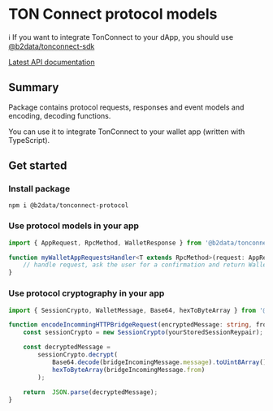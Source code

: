 # TON Connect protocol models

ℹ️ If you want to integrate TonConnect to your dApp, you should use [@b2data/tonconnect-sdk](https://www.npmjs.com/package/@b2data/tonconnect-sdk)

[Latest API documentation](https://ton-connect.github.io/sdk/modules/_tonconnect_protocol.html)

## Summary
Package contains protocol requests, responses and event models and encoding, decoding functions.

You can use it to integrate TonConnect to your wallet app (written with TypeScript).

## Get started

### Install package
`npm i @b2data/tonconnect-protocol`

### Use protocol models in your app

```ts
import { AppRequest, RpcMethod, WalletResponse } from '@b2data/tonconnect-protocol';

function myWalletAppRequestsHandler<T extends RpcMethod>(request: AppRequest<T>): Promise<WalletResponse<T>> {
    // handle request, ask the user for a confirmation and return WalletResponse
}

```

### Use protocol cryptography in your app

```ts
import { SessionCrypto, WalletMessage, Base64, hexToByteArray } from '@b2data/tonconnect-protocol';

function encodeIncommingHTTPBridgeRequest(encryptedMessage: string, from: string): WalletMessage {
    const sessionCrypto = new SessionCrypto(yourStoredSessionReypair);

    const decryptedMessage =
        sessionCrypto.decrypt(
            Base64.decode(bridgeIncomingMessage.message).toUint8Array(),
            hexToByteArray(bridgeIncomingMessage.from)
        );
    
    return  JSON.parse(decryptedMessage);
}
```

